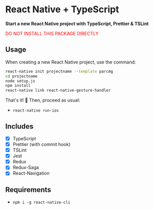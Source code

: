 # React Native + TypeScript

**Start a new React Native project with TypeScript, Prettier & TSLint**

<p style="color: red">DO NOT INSTALL THIS PACKAGE DIRECTLY</p>

## Usage

When creating a new React Native project, use the command:

```bash
react-native init projectname --template parcmg
cd projectname
node setup.js
npm install
react-native link react-native-gesture-handler
```

That's it! 🎉 Then, proceed as usual:

- `react-native run-ios`

## Includes

- [x] TypeScript
- [x] Prettier (with commit hook)
- [x] TSLint
- [x] Jest
- [x] Redux
- [x] Redux-Saga
- [x] React-Navigation

## Requirements

- `npm i -g react-native-cli`
